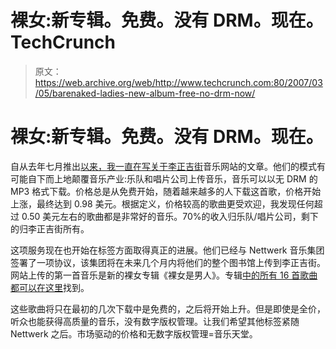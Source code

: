 # 裸女:新专辑。免费。没有 DRM。现在。TechCrunch

> 原文：<https://web.archive.org/web/http://www.techcrunch.com:80/2007/03/05/barenaked-ladies-new-album-free-no-drm-now/>

# 裸女:新专辑。免费。没有 DRM。现在。

自从去年七月推出[以来，我一直在写关于](https://web.archive.org/web/20221207210155/http://www.beta.techcrunch.com/2006/07/23/amie-street-awesome-new-music-model/)[李正吉街](https://web.archive.org/web/20221207210155/http://www.amiestreet.com/)音乐网站的文章。他们的模式有可能自下而上地颠覆音乐产业:乐队和唱片公司上传音乐，音乐可以以无 DRM 的 MP3 格式下载。价格总是从免费开始，随着越来越多的人下载这首歌，价格开始上涨，最终达到 0.98 美元。根据定义，价格较高的歌曲更受欢迎，我发现任何超过 0.50 美元左右的歌曲都是非常好的音乐。70%的收入归乐队/唱片公司，剩下的归李正吉街所有。

这项服务现在也开始在标签方面取得真正的进展。他们已经与 Nettwerk 音乐集团签署了一项协议，该集团将在未来几个月内将他们的整个图书馆上传到李正吉街。网站上传的第一首音乐是新的裸女专辑《裸女是男人》。专辑[中的所有 16 首歌曲都可以在这里](https://web.archive.org/web/20221207210155/http://amiestreet.com/barenakedladies)找到。

这些歌曲将只在最初的几次下载中是免费的，之后将开始上升。但是即使是全价，听众也能获得高质量的音乐，没有数字版权管理。让我们希望其他标签紧随 Nettwerk 之后。市场驱动的价格和无数字版权管理=音乐天堂。